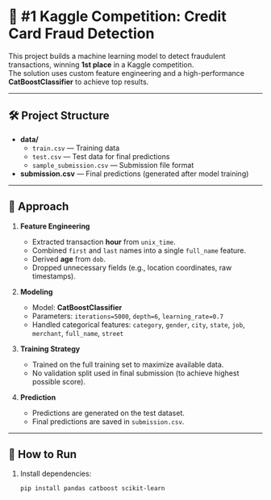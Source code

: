 # 🥇 #1 Kaggle Competition: Credit Card Fraud Detection

This project builds a machine learning model to detect fraudulent transactions, winning **1st place** in a Kaggle competition.  
The solution uses custom feature engineering and a high-performance **CatBoostClassifier** to achieve top results.

---

## 🛠️ Project Structure

- **data/**
  - `train.csv` — Training data
  - `test.csv` — Test data for final predictions
  - `sample_submission.csv` — Submission file format
- **submission.csv** — Final predictions (generated after model training)

---

## 🚀 Approach

1. **Feature Engineering**
   - Extracted transaction **hour** from `unix_time`.
   - Combined `first` and `last` names into a single `full_name` feature.
   - Derived **age** from `dob`.
   - Dropped unnecessary fields (e.g., location coordinates, raw timestamps).

2. **Modeling**
   - Model: **CatBoostClassifier**
   - Parameters: `iterations=5000`, `depth=6`, `learning_rate=0.7`
   - Handled categorical features: `category`, `gender`, `city`, `state`, `job`, `merchant`, `full_name`, `street`

3. **Training Strategy**
   - Trained on the full training set to maximize available data.
   - No validation split used in final submission (to achieve highest possible score).

4. **Prediction**
   - Predictions are generated on the test dataset.
   - Final predictions are saved in `submission.csv`.

---

## 🧩 How to Run

1. Install dependencies:
   ```bash
   pip install pandas catboost scikit-learn

